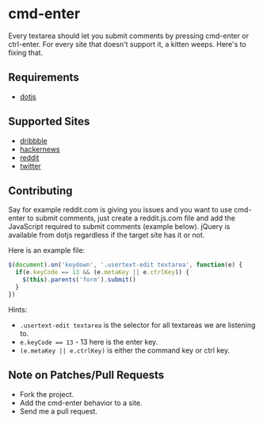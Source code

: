 # cmd-enter

Every textarea should let you submit comments by pressing cmd-enter or ctrl-enter.
For every site that doesn't support it, a kitten weeps. Here's to fixing that.

## Requirements

- [dotjs](https://github.com/defunkt/dotjs)

## Supported Sites

- [dribbble](dribbble.com.js)
- [hackernews](news.ycombinator.com.js)
- [reddit](reddit.com.js)
- [twitter](twitter.com.js)

## Contributing

Say for example reddit.com is giving you issues and you want to use cmd-enter to submit comments,
just create a reddit.js.com file and add the JavaScript required to submit comments (example below).
jQuery is available from dotjs regardless if the target site has it or not.

Here is an example file:

```js
$(document).on('keydown', '.usertext-edit textarea', function(e) {
  if(e.keyCode == 13 && (e.metaKey || e.ctrlKey)) {
    $(this).parents('form').submit()
  }
})
```

Hints:

- `.usertext-edit textarea` is the selector for all textareas we are listening to.
- `e.keyCode == 13` - 13 here is the enter key.
- `(e.metaKey || e.ctrlKey)` is either the command key or ctrl key.

## Note on Patches/Pull Requests

- Fork the project.
- Add the cmd-enter behavior to a site.
- Send me a pull request.
